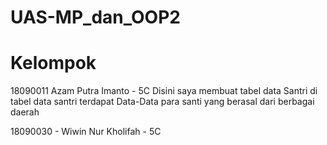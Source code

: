 # UAS-MP_dan_OOP2
# Kelompok
18090011 Azam Putra Imanto - 5C
Disini saya membuat tabel data Santri di tabel data santri terdapat Data-Data para santi yang berasal dari berbagai daerah

18090030 - Wiwin Nur Kholifah - 5C
